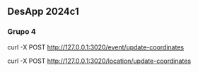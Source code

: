 
## DesApp 2024c1
### Grupo 4


curl -X POST http://127.0.0.1:3020/event/update-coordinates


curl -X POST http://127.0.0.1:3020/location/update-coordinates